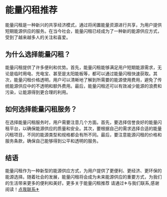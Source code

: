 # 能量闪租推荐

能量闪租是一种新兴的共享经济模式，通过将闲置能量资源进行共享，为用户提供短期能源供应的服务。在当今社会，能量闪租已经成为了一种新的能源供应方式，受到了越来越多人的关注和喜爱。

## 为什么选择能量闪租？

能量闪租提供了许多便利和优势。首先，能量闪租能够满足用户短期能源需求，无论是临时用电、充电宝、甚至是太阳能板等，都可以通过能量闪租快速获取。其次，能量闪租价格透明，用户可以清晰地了解到所需要的能源使用费用，避免了传统能源供应中的不透明和额外费用。最后，能量闪租还可以有效减少能源的浪费和污染，让能源得到更合理的利用。

## 如何选择能量闪租服务？

在选择能量闪租服务时，用户需要注意几个方面。首先，要选择信誉良好的能量闪租平台，以确保能源供应的质量和安全。其次，要根据自己的需求选择合适的能量闪租项目，不同的能源类型和规格都会有所不同。最后，要注意能源闪租的价格和服务条款，确保自己能够得到公平和透明的服务。

## 结语

能量闪租作为一种新型的能源供应方式，为用户提供了更便利、更经济、更环保的能源选择。随着社会的发展，能量闪租将会成为未来能源供应的重要方式，为我们的生活带来更多的便利和美好。更多关于能量闪租推荐 请通过✈与我们联系,感谢阅读！[点我联系✈](https://news.G208.com)